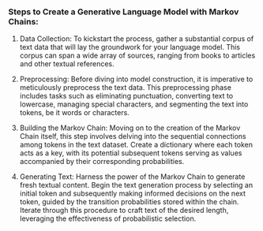 ### Steps to Create a Generative Language Model with Markov Chains:
1. Data Collection: To kickstart the process, gather a substantial corpus of text data that will lay the groundwork for your language model. This corpus can span a wide array of sources, ranging from books to articles and other textual references.
   
2. Preprocessing: Before diving into model construction, it is imperative to meticulously preprocess the text data. This preprocessing phase includes tasks such as eliminating punctuation, converting text to lowercase, managing special characters, and segmenting the text into tokens, be it words or characters.
   
3. Building the Markov Chain: Moving on to the creation of the Markov Chain itself, this step involves delving into the sequential connections among tokens in the text dataset. Create a dictionary where each token acts as a key, with its potential subsequent tokens serving as values accompanied by their corresponding probabilities.
   
4. Generating Text: Harness the power of the Markov Chain to generate fresh textual content. Begin the text generation process by selecting an initial token and subsequently making informed decisions on the next token, guided by the transition probabilities stored within the chain. Iterate through this procedure to craft text of the desired length, leveraging the effectiveness of probabilistic selection.
